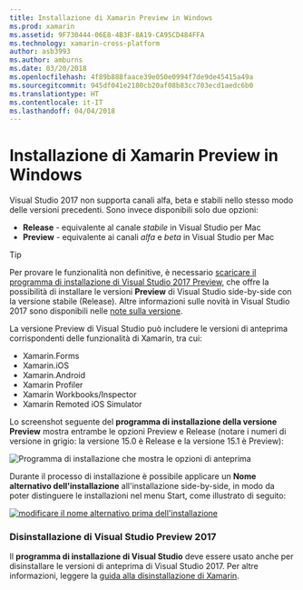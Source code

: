 ```yaml
---
title: Installazione di Xamarin Preview in Windows
ms.prod: xamarin
ms.assetid: 9F730444-06E8-4B3F-8A19-CA95CD484FFA
ms.technology: xamarin-cross-platform
author: asb3993
ms.author: amburns
ms.date: 03/20/2018
ms.openlocfilehash: 4f89b888faace39e050e0994f7de9de45415a49a
ms.sourcegitcommit: 945df041e2180cb20af08b83cc703ecd1aedc6b0
ms.translationtype: HT
ms.contentlocale: it-IT
ms.lasthandoff: 04/04/2018
---
```

# <a name="installing-xamarin-preview-on-windows"></a>Installazione di Xamarin Preview in Windows

Visual Studio 2017 non supporta canali alfa, beta e stabili nello stesso modo delle versioni precedenti. Sono invece disponibili solo due opzioni:

- **Release** - equivalente al canale _stabile_ in Visual Studio per Mac
- **Preview** - equivalente ai canali _alfa_ e _beta_ in Visual Studio per Mac

> [!TIP] 
> Per provare le funzionalità non definitive, è necessario [scaricare il programma di installazione di Visual Studio 2017 Preview](https://www.visualstudio.com/vs/preview/), che offre la possibilità di installare le versioni **Preview** di Visual Studio side-by-side con la versione stabile (Release). Altre informazioni sulle novità in Visual Studio 2017 sono disponibili nelle [note sulla versione](/visualstudio/releasenotes/vs2017-preview-relnotes).

La versione Preview di Visual Studio può includere le versioni di anteprima corrispondenti delle funzionalità di Xamarin, tra cui:

- Xamarin.Forms
- Xamarin.iOS
- Xamarin.Android
- Xamarin Profiler
- Xamarin Workbooks/Inspector
- Xamarin Remoted iOS Simulator

Lo screenshot seguente del **programma di installazione della versione Preview** mostra entrambe le opzioni Preview e Release (notare i numeri di versione in grigio: la versione 15.0 è Release e la versione 15.1 è Preview):

![Programma di installazione che mostra le opzioni di anteprima](windows-images/vs2017-installer.jpg)

Durante il processo di installazione è possibile applicare un **Nome alternativo dell'installazione** all'installazione side-by-side, in modo da poter distinguere le installazioni nel menu Start, come illustrato di seguito:

[![modificare il nome alternativo prima dell'installazione](windows-images/vs2017-nickname-sml.png "modificare il nome alternativo prima dell'installazione")](windows-images/vs2017-nickname.png#lightbox)

### <a name="uninstalling-visual-studio-2017-preview"></a>Disinstallazione di Visual Studio Preview 2017

Il **programma di installazione di Visual Studio** deve essere usato anche per disinstallare le versioni di anteprima di Visual Studio 2017. Per altre informazioni, leggere la [guida alla disinstallazione di Xamarin](uninstalling-xamarin.md#uninstallvs2017).
